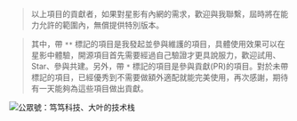 
> 以上項目的貢獻者，如果對星影有內網的需求，歡迎與我聯繫，屆時將在能力允許的範圍內，無償提供特別版本。

> 其中，帶 `**` 標記的項目是我發起並參與維護的項目，具體使用效果可以在星影中體驗，開源項目首先需要經過自己驗證才更具說服力，歡迎試用、Star、參與共建。另外，帶 `*` 標記的項目是參與貢獻(PR)的項目。對於未帶標記的項目，已經優秀到不需要做額外適配就能完美使用，再次感謝，期待有一天能夠為這些項目做出貢獻。

![公眾號：笃笃科技、大叶的技术栈](assets/images/official_account_qrcode.png)
